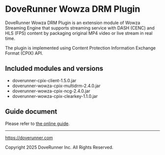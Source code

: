 # DoveRunner Wowza DRM Plugin

DoveRunner Wowza DRM Plugin is an extension module of Wowza Streaming Engine that supports streaming service with DASH (CENC) and HLS (FPS) content by packaging original MP4 video or live stream in real time.

The plugin is implemented using Content Protection Information Exchange Format (CPIX) API.

## Included modules and versions

- doverunner-cpix-client-1.5.0.jar
- doverunner-wowza-cpix-multidrm-2.4.0.jar
- doverunner-wowza-cpix-ncg-2.4.0.jar
- doverunner-wowza-cpix-clearkey-1.1.0.jar

## Guide document

Please refer to [the online guide](https://doverunner.com/docs/en/multidrm/packaging/wowza-integration/).

***

https://doverunner.com

Copyright 2025 DoveRunner Inc. All Rights Reserved.
